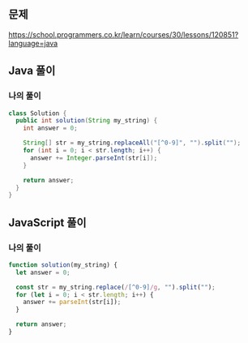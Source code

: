 ## 문제
https://school.programmers.co.kr/learn/courses/30/lessons/120851?language=java

## Java 풀이
### 나의 풀이
```java
class Solution {
  public int solution(String my_string) {
    int answer = 0;

    String[] str = my_string.replaceAll("[^0-9]", "").split("");
    for (int i = 0; i < str.length; i++) {
      answer += Integer.parseInt(str[i]);
    }

    return answer;
  }
}
```

## JavaScript 풀이
### 나의 풀이
```javascript
function solution(my_string) {
  let answer = 0;

  const str = my_string.replace(/[^0-9]/g, "").split("");
  for (let i = 0; i < str.length; i++) {
    answer += parseInt(str[i]);
  }

  return answer;
}
```
